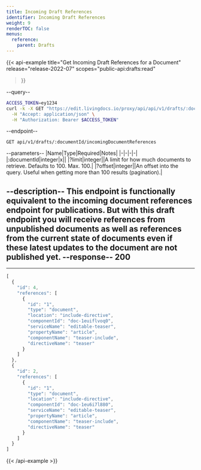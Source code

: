 ```yaml
---
title: Incoming Draft References
identifier: Incoming Draft References
weight: 9
renderTOC: false
menus:
  reference:
    parent: Drafts
---
```


{{< api-example
  title="Get Incoming Draft References for a Document"
  release="release-2022-07"
  scopes="public-api:drafts:read"
>}}

--query--

```bash
ACCESS_TOKEN=ey1234
curl -k -X GET "https://edit.livingdocs.io/proxy/api/api/v1/drafts/:documentId/incomingDocumentReferences" \
  -H "Accept: application/json" \
  -H "Authorization: Bearer $ACCESS_TOKEN"
```

--endpoint--
```
GET api/v1/drafts/:documentId/incomingDocumentReferences
```

--parameters--
|Name|Type|Required|Notes|
|-|-|-|-|
|:documentId|integer|x||
|?limit|integer||A limit for how much documents to retrieve. Defaults to 100. Max. 100.|
|?offset|integer||An offset into the query. Useful when getting more than 100 results (pagination).|

--description--
This endpoint is functionally equivalent to the incoming document references endpoint for publications. But with this draft endpoint you will receive references from unpublished documents as well as references from the current state of documents even if these latest updates to the document are not published yet.
--response--
200
---
---
```js
[
  {
    "id": 4,
    "references": [
      {
        "id": "1",
        "type": "document",
        "location": "include-directive",
        "componentId": "doc-1euiflvoq0",
        "serviceName": "editable-teaser",
        "propertyName": "article",
        "componentName": "teaser-include",
        "directiveName": "teaser"
      }
    ]
  },
  {
    "id": 2,
    "references": [
      {
        "id": "1",
        "type": "document",
        "location": "include-directive",
        "componentId": "doc-1eu6i7l880",
        "serviceName": "editable-teaser",
        "propertyName": "article",
        "componentName": "teaser-include",
        "directiveName": "teaser"
      }
    ]
  }
]
```

{{< /api-example >}}
